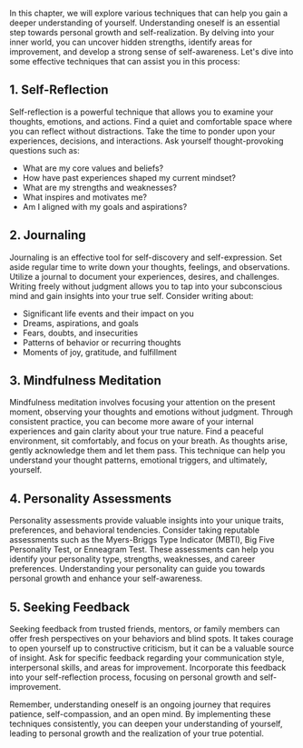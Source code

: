 
In this chapter, we will explore various techniques that can help you gain a deeper understanding of yourself. Understanding oneself is an essential step towards personal growth and self-realization. By delving into your inner world, you can uncover hidden strengths, identify areas for improvement, and develop a strong sense of self-awareness. Let's dive into some effective techniques that can assist you in this process:

1\. Self-Reflection
------------------

Self-reflection is a powerful technique that allows you to examine your thoughts, emotions, and actions. Find a quiet and comfortable space where you can reflect without distractions. Take the time to ponder upon your experiences, decisions, and interactions. Ask yourself thought-provoking questions such as:

* What are my core values and beliefs?
* How have past experiences shaped my current mindset?
* What are my strengths and weaknesses?
* What inspires and motivates me?
* Am I aligned with my goals and aspirations?

2\. Journaling
-------------

Journaling is an effective tool for self-discovery and self-expression. Set aside regular time to write down your thoughts, feelings, and observations. Utilize a journal to document your experiences, desires, and challenges. Writing freely without judgment allows you to tap into your subconscious mind and gain insights into your true self. Consider writing about:

* Significant life events and their impact on you
* Dreams, aspirations, and goals
* Fears, doubts, and insecurities
* Patterns of behavior or recurring thoughts
* Moments of joy, gratitude, and fulfillment

3\. Mindfulness Meditation
-------------------------

Mindfulness meditation involves focusing your attention on the present moment, observing your thoughts and emotions without judgment. Through consistent practice, you can become more aware of your internal experiences and gain clarity about your true nature. Find a peaceful environment, sit comfortably, and focus on your breath. As thoughts arise, gently acknowledge them and let them pass. This technique can help you understand your thought patterns, emotional triggers, and ultimately, yourself.

4\. Personality Assessments
--------------------------

Personality assessments provide valuable insights into your unique traits, preferences, and behavioral tendencies. Consider taking reputable assessments such as the Myers-Briggs Type Indicator (MBTI), Big Five Personality Test, or Enneagram Test. These assessments can help you identify your personality type, strengths, weaknesses, and career preferences. Understanding your personality can guide you towards personal growth and enhance your self-awareness.

5\. Seeking Feedback
-------------------

Seeking feedback from trusted friends, mentors, or family members can offer fresh perspectives on your behaviors and blind spots. It takes courage to open yourself up to constructive criticism, but it can be a valuable source of insight. Ask for specific feedback regarding your communication style, interpersonal skills, and areas for improvement. Incorporate this feedback into your self-reflection process, focusing on personal growth and self-improvement.

Remember, understanding oneself is an ongoing journey that requires patience, self-compassion, and an open mind. By implementing these techniques consistently, you can deepen your understanding of yourself, leading to personal growth and the realization of your true potential.
